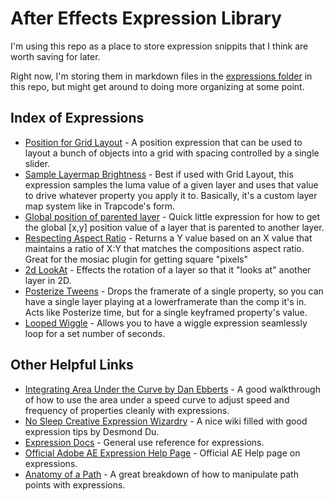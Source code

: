 # After Effects Expression Library

I'm using this repo as a place to store expression snippits that I think are worth saving for later. 

Right now, I'm storing them in markdown files in the [expressions folder](https://github.com/CameronFoxly/AfterEffectsExpressionLibrary/tree/main/expressions) in this repo, but might get around to doing more organizing at some point.


## Index of Expressions

- [Position for Grid Layout](https://github.com/CameronFoxly/AfterEffectsExpressionLibrary/blob/main/expressions/grid-layout.md) - A position expression that can be used to layout a bunch of objects into a grid with spacing controlled by a single slider. 
- [Sample Layermap Brightness](https://github.com/CameronFoxly/AfterEffectsExpressionLibrary/blob/main/expressions/Sample-LayerMap-Luma.md) - Best if used with Grid Layout, this expression samples the luma value of a given layer and uses that value to drive whatever property you apply it to. Basically, it's a custom layer map system like in Trapcode's form. 
- [Global position of parented layer](https://github.com/CameronFoxly/AfterEffectsExpressionLibrary/blob/main/expressions/global-parented-position.md) - Quick little expression for how to get the global [x,y] position value of a layer that is parented to another layer.
- [Respecting Aspect Ratio](https://github.com/CameronFoxly/AfterEffectsExpressionLibrary/blob/main/expressions/respecting-aspect-ratio.md) - Returns a Y value based on an X value that maintains a ratio of X:Y that matches the compositions aspect ratio. Great for the mosiac plugin for getting square "pixels"
- [2d LookAt](https://github.com/CameronFoxly/AfterEffectsExpressionLibrary/blob/main/expressions/2d-lookAt.md) - Effects the rotation of a layer so that it "looks at" another layer in 2D.
- [Posterize Tweens](https://github.com/CameronFoxly/AfterEffectsExpressionLibrary/blob/main/expressions/posterizeTweens.md) - Drops the framerate of a single property, so you can have a single layer playing at a lowerframerate than the comp it's in. Acts like Posterize time, but for a single keyframed property's value.
- [Looped Wiggle](https://github.com/CameronFoxly/AfterEffectsExpressionLibrary/blob/main/expressions/loopWiggle.md) - Allows you to have a wiggle expression seamlessly loop for a set number of seconds. 


## Other Helpful Links

- [Integrating Area Under the Curve by Dan Ebberts](https://www.motionscript.com/articles/speed-control.html#linear) - A good walkthrough of how to use the area under a speed curve to adjust speed and frequency of properties cleanly with expressions. 
- [No Sleep Creative Expression Wizardry](https://docs.nosleepcreative.com/after-effects/expression-wizardry) - A nice wiki filled with good expression tips by Desmond Du.
- [Expression Docs](https://ae-expressions.docsforadobe.dev/) - General use reference for expressions.
- [Official Adobe AE Expression Help Page](https://helpx.adobe.com/after-effects/using/expression-language-reference.html) - Official AE Help page on expressions. 
- [Anatomy of a Path](https://www.motionboutique.com/path-anatomy/) - A great breakdown of how to manipulate path points with expressions.
